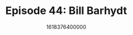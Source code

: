 ---
templateKey: podcast-episode
public: true
url: podcast/episode-44-bill-barhydt
title: " Episode 44: Bill Barhydt "
description:  Go down the rabbit hole with serial entrepreneur Bill Barhydt, Founder and CEO Abra, the digital cash peer-to-peer money transfer network available in over 150 countries. We take a deep dive into the future of banking, how to protect your financial privacy with Bitcoin, and why fungibility is key to the future of crypto. 
date: 1618376400000
featuredimage: /img/podcast/BillBarhydt_Webpage.jpg
socialimage: https://www.orchid.com/assets/img/podcast/BillBarhydt_Social.png
platformurls:
 - https://podcasts.apple.com/us/podcast/future-of-bitcoin-and-banking-privacy-with-bill-barhydt/id1516705670?i=1000517126901
 - https://open.spotify.com/episode/2dFdRDy7hu4XwCFJGiYaxm
 - https://podcasts.google.com/feed/aHR0cHM6Ly9mb2xsb3d0aGV3aGl0ZXJhYmJpdC5saWJzeW4uY29tL3Jzcw/episode/N2U4ZGUxM2EtMGMxYi00ZGVjLWEwZWItM2ZlOTAxZDYzYTY1?sa=X&ved=0CAUQkfYCahcKEwjwjJLfgJXwAhUAAAAAHQAAAAAQAQ
 - https://www.stitcher.com/show/follow-the-white-rabbit/episode/future-of-bitcoin-and-banking-privacy-with-bill-barhydt-83171882
 - https://castbox.fm/episode/Future-of-Bitcoin-and-Banking-Privacy-with-Bill-Barhydt-id2954358-id373409906
 - 
 - https://tunein.com/podcasts/Technology-Podcasts/Follow-the-White-Rabbit-p1330281/?topicId=162284777
---